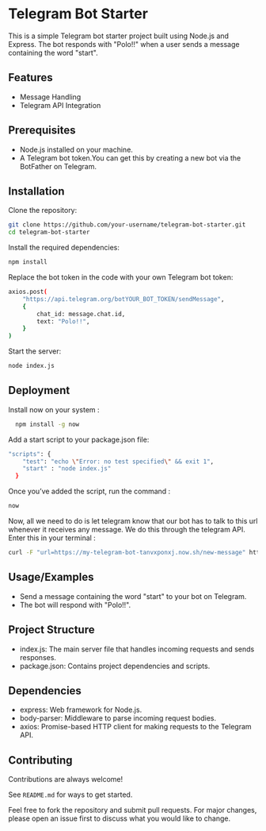 
# Telegram Bot Starter

This is a simple Telegram bot starter project built using Node.js and Express. The bot responds with "Polo!!" when a user sends a message containing the word "start".

## Features
 
- Message Handling
- Telegram API Integration  



## Prerequisites
* Node.js installed on your machine.
* A Telegram bot token.You can get this by creating a new bot via the BotFather on Telegram.
## Installation      

Clone the repository:

```bash
git clone https://github.com/your-username/telegram-bot-starter.git
cd telegram-bot-starter
```
Install the required dependencies:

```bash
npm install
```

Replace the bot token in the code with your own Telegram bot token:
```bash
axios.post(
    "https://api.telegram.org/botYOUR_BOT_TOKEN/sendMessage",
    {
        chat_id: message.chat.id,
        text: "Polo!!",
    }
)

```

Start the server:
```bash
node index.js
```



## Deployment

Install now on your system :

```bash
  npm install -g now
```
Add a start script to your package.json file:
```bash
"scripts": {
    "test": "echo \"Error: no test specified\" && exit 1",
    "start" : "node index.js"
  }
```

Once you’ve added the script, run the command :
```bash
now
```

Now, all we need to do is let telegram know that our bot has to talk to this url whenever it receives any message. We do this through the telegram API. Enter this in your terminal :

```bash
curl -F "url=https://my-telegram-bot-tanvxponxj.now.sh/new-message" https://api.telegram.org/bot<your_api_token>/setWebhook
```


## Usage/Examples


* Send a message containing the word "start" to your bot on Telegram.
* The bot will respond with "Polo!!".



## Project Structure

* index.js: The main server file that handles incoming requests and sends responses.
* package.json: Contains project dependencies and scripts.
## Dependencies

* express: Web framework for Node.js.
* body-parser: Middleware to parse incoming request bodies.
* axios: Promise-based HTTP client for making requests to the Telegram API.
## Contributing

Contributions are always welcome!

See `README.md` for ways to get started.

Feel free to fork the repository and submit pull requests.
For major changes, please open an issue first to discuss what you would like to change.

